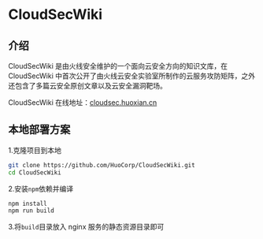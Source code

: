 # CloudSecWiki
## 介绍
CloudSecWiki 是由火线安全维护的一个面向云安全方向的知识文库，在 CloudSecWiki 中首次公开了由火线云安全实验室所制作的云服务攻防矩阵，之外还包含了多篇云安全原创文章以及云安全漏洞靶场。

CloudSecWiki 在线地址：[cloudsec.huoxian.cn](https://cloudsec.huoxian.cn)


## 本地部署方案
1.克隆项目到本地

```bash
git clone https://github.com/HuoCorp/CloudSecWiki.git
cd CloudSecWiki
```

2.安装`npm`依赖并编译

```bash
npm install
npm run build
```

3.将`build`目录放入 nginx 服务的静态资源目录即可